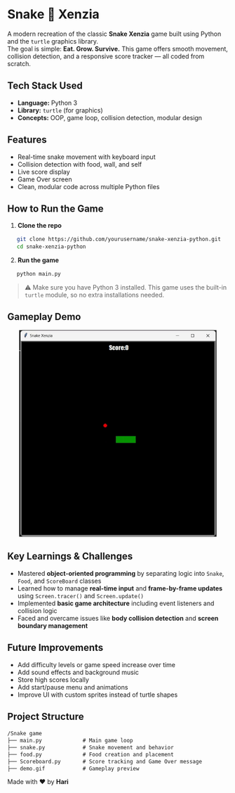 # Snake 🐍 Xenzia 

A modern recreation of the classic **Snake Xenzia** game built using Python and the `turtle` graphics library.  
The goal is simple: **Eat. Grow. Survive.**
This game offers smooth movement, collision detection, and a responsive score tracker — all coded from scratch.


## Tech Stack Used

- **Language:** Python 3  
- **Library:** `turtle` (for graphics)  
- **Concepts:** OOP, game loop, collision detection, modular design


## Features

- Real-time snake movement with keyboard input  
- Collision detection with food, wall, and self  
- Live score display  
- Game Over screen  
- Clean, modular code across multiple Python files


## How to Run the Game

1. **Clone the repo**

```bash
   git clone https://github.com/yourusername/snake-xenzia-python.git
   cd snake-xenzia-python
````

2. **Run the game**

```bash
   python main.py
```

> ⚠️ Make sure you have Python 3 installed. This game uses the built-in `turtle` module, so no extra installations needed.


## Gameplay Demo

<p align="center">
  <img src="Snake%20game/demo.gif" width="450" alt="Snake Gameplay Demo" />
</p>


## Key Learnings & Challenges

* Mastered **object-oriented programming** by separating logic into `Snake`, `Food`, and `ScoreBoard` classes
* Learned how to manage **real-time input** and **frame-by-frame updates** using `Screen.tracer()` and `Screen.update()`
* Implemented **basic game architecture** including event listeners and collision logic
* Faced and overcame issues like **body collision detection** and **screen boundary management**


## Future Improvements

* Add difficulty levels or game speed increase over time
* Add sound effects and background music
* Store high scores locally
* Add start/pause menu and animations
* Improve UI with custom sprites instead of turtle shapes


## Project Structure

```
/Snake game
├── main.py             # Main game loop
├── snake.py            # Snake movement and behavior
├── food.py             # Food creation and placement
├── Scoreboard.py       # Score tracking and Game Over message
├── demo.gif            # Gameplay preview
```

Made with ❤️ by **Hari**
